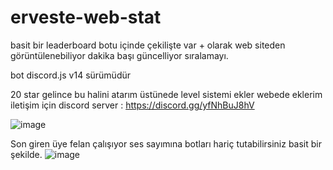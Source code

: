 # erveste-web-stat


basit bir leaderboard botu içinde çekilişte var + olarak web siteden görüntülenebiliyor dakika başı güncelliyor sıralamayı.


bot discord.js v14 sürümüdür 



20 star gelince bu halini atarım üstünede level sistemi ekler webede eklerim 
iletişim için discord server : https://discord.gg/yfNhBuJ8hV

![image](https://github.com/KhontWasHere/erveste-web-stat/assets/82388102/a675607c-6f88-4c18-8c55-f64d2631584a)


Son giren üye felan çalışıyor ses sayımına botları hariç tutabilirsiniz basit bir şekilde.
![image](https://github.com/KhontWasHere/erveste-web-stat/assets/82388102/78506c4d-4db7-4ba2-a567-0eaf1354c191)

